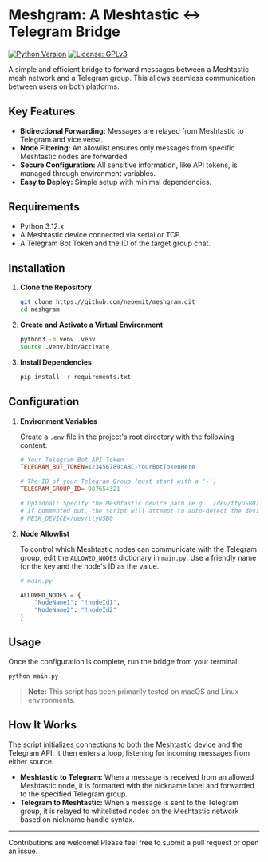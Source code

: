 # Meshgram: A Meshtastic ↔ Telegram Bridge

[![Python Version](https://img.shields.io/badge/python-3.12-blue.svg)](https://www.python.org/downloads/release/python-3120/)
[![License: GPLv3](https://img.shields.io/badge/License-GPLv3-yellow.svg)](https://opensource.org/license/gpl-3-0)

A simple and efficient bridge to forward messages between a Meshtastic mesh network and a Telegram group. This allows seamless communication between users on both platforms.

## Key Features

-   **Bidirectional Forwarding:** Messages are relayed from Meshtastic to Telegram and vice versa.
-   **Node Filtering:** An allowlist ensures only messages from specific Meshtastic nodes are forwarded.
-   **Secure Configuration:** All sensitive information, like API tokens, is managed through environment variables.
-   **Easy to Deploy:** Simple setup with minimal dependencies.

## Requirements

-   Python 3.12.x
-   A Meshtastic device connected via serial or TCP.
-   A Telegram Bot Token and the ID of the target group chat.

## Installation

1.  **Clone the Repository**

    ```bash
    git clone https://github.com/neoemit/meshgram.git
    cd meshgram
    ```

2.  **Create and Activate a Virtual Environment**

    ```bash
    python3 -m venv .venv
    source .venv/bin/activate
    ```

3.  **Install Dependencies**

    ```bash
    pip install -r requirements.txt
    ```

## Configuration

1.  **Environment Variables**

    Create a `.env` file in the project's root directory with the following content:

    ```ini
    # Your Telegram Bot API Token
    TELEGRAM_BOT_TOKEN=123456789:ABC-YourBotTokenHere

    # The ID of your Telegram Group (must start with a '-')
    TELEGRAM_GROUP_ID=-987654321

    # Optional: Specify the Meshtastic device path (e.g., /dev/ttyUSB0)
    # If commented out, the script will attempt to auto-detect the device.
    # MESH_DEVICE=/dev/ttyUSB0
    ```

2.  **Node Allowlist**

    To control which Meshtastic nodes can communicate with the Telegram group, edit the `ALLOWED_NODES` dictionary in `main.py`. Use a friendly name for the key and the node's ID as the value.

    ```python
    # main.py

    ALLOWED_NODES = {
        "NodeName1": "!nodeId1",
        "NodeName2": "!nodeId2"
    }
    ```

## Usage

Once the configuration is complete, run the bridge from your terminal:

```bash
python main.py
```

> **Note:** This script has been primarily tested on macOS and Linux environments.

## How It Works

The script initializes connections to both the Meshtastic device and the Telegram API. It then enters a loop, listening for incoming messages from either source.

-   **Meshtastic to Telegram:** When a message is received from an allowed Meshtastic node, it is formatted with the nickname label and forwarded to the specified Telegram group.
-   **Telegram to Meshtastic:** When a message is sent to the Telegram group, it is relayed to whitelisted nodes on the Meshtastic network based on nickname handle syntax.

---

Contributions are welcome! Please feel free to submit a pull request or open an issue.
